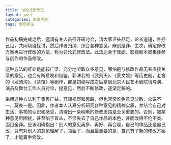 ```yaml
---
title: 讨论式修改法
layout: post
categories: 表现手法
tags: 表现手法
---
```


作品初稿完成之后，邀请有关人员召开研讨会，请大家评头品足，论长道短，各抒己见，共同切磋探讨，然后作者归纳、综合各种意见，辨别是非、主次，确定修改方案再进行修改的方法，称为讨论式修改法。此法适合于戏剧、影视剧本或集体参与创作的作品修改。

这种方法的好处是能较广泛、充分地听取众多意见，哪怕是与修改作品无甚直接关系的意见，也会有所启发和借鉴。郭沫若的《武则天》、《蔡文姬》等历史剧，老舍的《龙须沟》、《茶馆》等剧作，都是初稿写成之后拿到北京人民艺术剧院请导演、演员及舞台工作人员讨论，提意见，然后不断修改，逐渐定稿的。

采用这种方法利于集思广益，开阔视野和思路，但也常常难免意见分散，众说不一，莫衷一是。因此，作者本人认真分析研究各种意见的精神实质，并结合自己对生活、事物的认识和感受，清理出一条明晰的修改思路是至关重要的。否则，被某种意见所困扰，甚至陷于盲从，不但失去了自己作品的本色，甚而改得不伦不类、面目全非。应该明确指出：别人的意见再多、再好、再合理，自己的作品还是自己改，只有对别人的意见理解了，领会了，而且最重要的是，自己有了新的修改方案了，才能着手修改。 